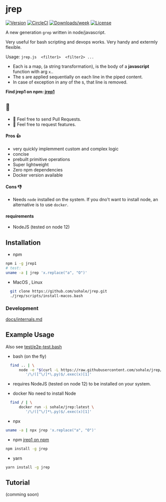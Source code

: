 # jrep
[![Version](https://img.shields.io/npm/v/jrep1.svg)](https://npmjs.org/package/jrep)
[![CircleCI](https://circleci.com/gh/sohale/jrep/tree/main.svg?style=shield)](https://circleci.com/gh/sohale/jrep/tree/main)
[![Downloads/week](https://img.shields.io/npm/dw/jrep.svg)](https://www.npmjs.com/package/jrep1)
[![License](https://img.shields.io/npm/l/jrep1.svg)](https://github.com/sohale/jrep/blob/main/package.json)

A new generation `grep` written in node/javascript.

Very useful for bash scripting and devops works.
Very handy and extermly flexible.

Usage: `jrep.js  <filter1>  <filter2> ...`

* Each <filter> is a map, (a string transformation), is the body of a **javascript** function with arg `x`..
* The <filter>s are applied sequentially on each line in the piped content.
* In case of exception in any of the <filter>s, that line is removed.

**Find jrep1 on npm: [jrep1](https://www.npmjs.com/package/jrep1)**
## 🤝
* 👋 Feel free to send Pull Requests.
* 👋 Feel free to request features.

#### Pros 👍
* very quickly implemment custom and complex logic
* concise
* prebuilt primitive operations
* Super lightweight
* Zero npm dependencies
* Docker version available
#### Cons 👎
* Needs `node` installed on the system. If you dno't want to install node, an alternative is to use `docker`.
#### requirements
* NodeJS (tested on node 12)



## Installation

* npm
```bash
npm i -g jrep1
# test:
uname -a | jrep 'x.replace("a", "O")'
```


* MacOS , Linux
```bash
  git clone https://github.com/sohale/jrep.git
  ./jrep/scripts/install-macos.bash
```
### Development
[docs/internals.md](docs/internals.md)
## Example Usage
Also see [test/e2e-test.bash](test/e2e-test.bash)

* bash (on the fly)
```bash
  find .. | \
      node -e "$(curl -L https://raw.githubusercontent.com/sohale/jrep/main/src/jrep.js)" '' \
         '/\/([^\/]*\.py)$/.exec(x)[1]'
```
 * requires NodeJS (tested on node 12) to be installed on your system.


* docker
No need to install Node
```bash
  find / | \
      docker run -i sohale/jrep:latest \
         '/\/([^\/]*\.py)$/.exec(x)[1]'
```

* npx
```bash
uname -a | npx jrep 'x.replace("a", "O")'
```

* npm [jrep1 on npm](https://www.npmjs.com/package/jrep1)
```bash
npm install -g jrep
```
* yarn
```bash
yarn install -g jrep
```

## Tutorial
(comming soon)
